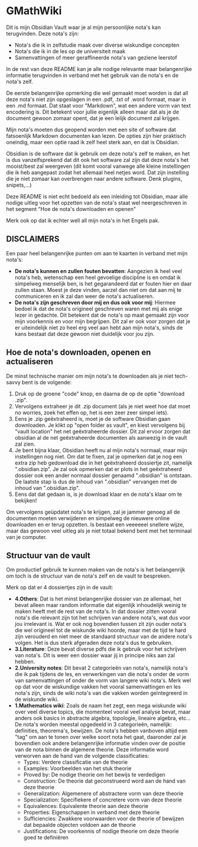# GMathWiki

Dit is mijn Obsidian Vault waar je al mijn persoonlijke nota's kan terugvinden. Deze nota's zijn:
- Nota's die ik in zelfstudie maak over diverse wiskundige concepten
- Nota's die ik in de les op de universiteit maak
- Samenvattingen of meer geraffineerde nota's van geziene leerstof

In de rest van deze README kan je alle nodige relevante maar belangenrijke informatie terugvinden in verband met het gebruik van de nota's en de nota's zelf. 

De eerste belangenrijke opmerking die wel gemaakt moet worden is dat all deze nota's niet zijn opgeslagen in een .pdf, .txt of .word formaat, maar in een .md formaat. Dat staat voor "Markdown", wat een andere vorm van text encodering is. Dit betekent voor jullie eigenlijk alleen maar dat als je de document gewoon zomaar opent, dat je een lelijk document zal krijgen.

Mijn nota's moeten dus geopend worden met een site of software dat fatsoenlijk Markdown documenten kan lezen. De opties zijn hier praktisch oneindig, maar een optie raad ik zelf heel sterk aan, en dat is Obsidian. 

Obsidian is de software dat ik gebruik om deze nota's zelf te maken, en het is dus vanzelfsprekend dat dit ook het software zal zijn dat deze nota's het mooist/best zal weergeven (dit komt vooral vanwege alle kleine instellingen die ik heb aangepast zodat het allemaal heel netjes word. Dat zijn instelling die je niet zomaar kan overbrengen naar andere software. Denk plugins, snipets,...)

Deze README is niet echt bedoeld als een inleiding tot Obsidian, maar alle nodige uitleg voor het opzetten van de nota's staat wel neergeschreven in het segment "Hoe de nota's downloaden en openen"

Merk ook op dat ik echter well all mijn nota's in het Engels pak. 

## DISCLAIMERS

Een paar heel belangenrijke punten om aan te kaarten in verband met mijn nota's:

- **De nota's kunnen en zullen fouten bevatten**: Aangezien ik heel veel nota's heb, wetenschap een heel gevoelige discipline is en omdat ik simpelweg menselijk ben, is het gegarandeerd dat er fouten hier en daar zullen staan. Moest je deze vinden, aarzel dan niet om dat aan mij te communiceren en ik zal dan weer de nota's actualiseren.
- **De nota's zijn geschreven door mij en dus ook voor mij**: Hiermee bedoel ik dat de nota's origineel geschreven waren met mij als enige lezer in gedachte. Dit betekent dat de nota's op maat gemaakt zijn voor mijn voorkennis en voor mijn begrijpen. Dit zal er ook voor zorgen dat je er uiteindelijk niet zo heel erg veel aan hebt aan mijn nota's, sinds de kans bestaat dat deze gewoon niet duidelijk voor jou zijn.
## Hoe de nota's downloaden, openen en actualiseren

De minst technische manier om mijn nota's te downloaden als je niet tech-savvy bent is de volgende: 
1. Druk op de groene "code" knop, en daarna de op de optie "download .zip". 
2. Vervolgens extraheer je dit .zip document (als je niet weet hoe dat moet no worries, zoek het effen op, het is een zeer zeer simpel iets). 
3. Eens je .zip geëxtraheerd is, moet je de software Obsidian gaan downloaden. Je klikt op "open folder as vault", en kiest vervolgens bij "vault location" het net geëxtraheerde dossier. Dit zal ervoor zorgen dat obsidian al de net geëxtraheerde documenten als aanwezig in de vault zal zien. 
4. Je bent bijna klaar, Obsidian heeft nu al mijn nota's normaal, maar mijn instellingen nog niet. Om dat te fixen, zal je opmerken dat je nog een extra zip heb gedownload die in het geëxtraheerd dossiertje zit, namelijk ".obsidian.zip". Je zal ook opmerken dat er plots in het geëxtraheerd dossier ook een ander normaal dossier genaamd ".obsidian" is ontstaan. De laatste stap is dus de inhoud van ".obsidian" vervangen met de inhoud van ".obsidian.zip". 
5. Eens dat dat gedaan is, is je download klaar en de nota's klaar om te bekijken!

Om vervolgens geüpdatet nota's te krijgen, zal je jammer genoeg all de documenten moeten verwijderen en simpelweg de nieuwere online downloaden en er terug opzetten. Is bestaat een veeeeeel snellere wijze, maar das gewoon veel uitleg als je niet totaal bekend bent met het terminaal van je computer.
## Structuur van de vault 

Om productief gebruik te kunnen maken van de nota's is het belangenrijk om toch is de structuur van de nota's zelf en de vault te bespreken.

Merk op dat er 4 dossiertjes zijn in de vault:
- **4.Others**: Dat is het minst belangenrijke dossier van ze allemaal, het bevat alleen maar random informatie dat eigenlijk inhoudelijk weinig te maken heeft met de rest van de nota's. In dat dossier zitten vooral nota's die relevant zijn tot het schrijven van andere nota's, wat dus voor jou irrelevant is. Wat er ook nog bovendien tussen zit zijn ouder nota's die wel origineel tot de wiskunde wiki hoorde, maar met de tijd te hard zijn verouderd en niet meer de standaard structuur van de andere nota's volgen. Het is dus sterk afgeraden deze nota's dus te gebruiken.
- **3.Literature**: Deze bevat diverse pdfs die ik gebruik voor het schrijven van nota's. Dit is weer een dossier waar jij in principe niks aan zal hebben.
- **2.University notes**: Dit bevat 2 categorieën van nota's, namelijk nota's die ik pak tijdens de les, en verwerkingen van die nota's onder de vorm van samenvattingen of onder de vorm van langere wiki nota's. Merk wel op dat voor de wiskundige vakken het vooral samenvattingen en les nota's zijn, sinds de wiki nota's van die vakken worden geïntegreerd in de wiskunde wiki.
- **1.Mathematics wiki**: Zoals de naam het zegt, een mega wiskunde wiki over veel diverse topics, die momenteel vooral veel analyse bevat, maar anders ook basics in abstracte algebra, topologie, lineaire algebra, etc... De nota's worden meestal opgedeeld in 3 categorieën, namelijk: definities, theorema's, bewijzen. De nota's hebben vanboven altijd een "tag" om aan te tonen over welke soort nota het gaat, daaronder zal je bovendien ook andere belangenrijke informatie vinden over de positie van de nota binnen de algemene theorie. Deze informatie word verworven aan de hand van de volgende classificaties:
	- Types: Verdere classificatie van de theorie
	- Examples: Voorbeelden van het stuk theorie
	- Proved by: De nodige theorie om het bewijs te verdedigen
	- Construction: De theorie dat geconstrueerd word aan de hand van deze theorie
	- Generalization: Algemenere of abstractere vorm van deze theorie
	- Specialization: Specifiekere of concretere vorm van deze theorie
	- Equivalences: Equivalente theorie aan deze theorie
	- Properties: Eigenschappen in verband met deze theorie
	- Sufficiencies: Zwakkere voorwaarden voor de theorie of bewijzen dat bepaalde objecten voldoen aan de theorie
	- Justifications: De voorkennis of nodige theorie om deze theorie goed te definiëren






